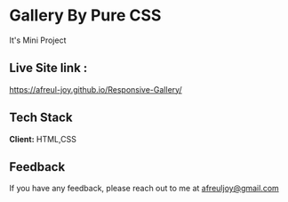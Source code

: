 
# Gallery By Pure CSS
It's Mini Project 



## Live Site link :

https://afreul-joy.github.io/Responsive-Gallery/

  
## Tech Stack

**Client:** HTML,CSS



  
## Feedback

If you have any feedback, please reach out to me at afreuljoy@gmail.com

  
